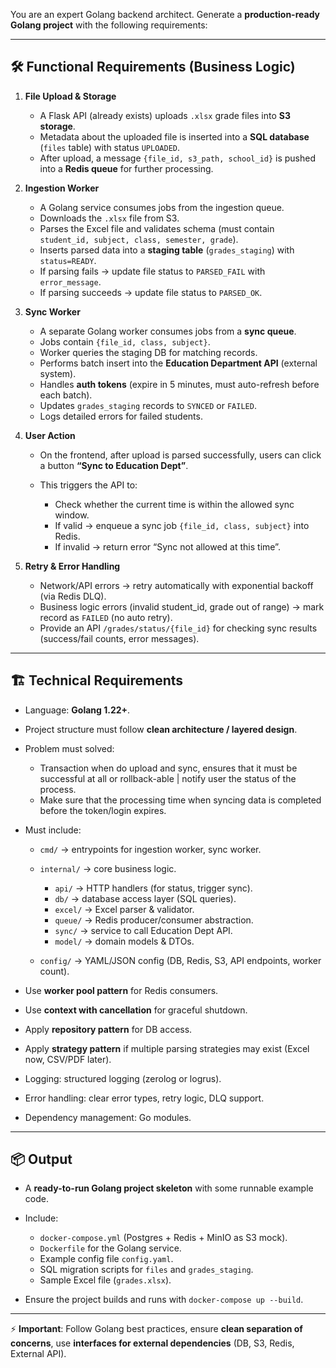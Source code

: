 
You are an expert Golang backend architect.
Generate a **production-ready Golang project** with the following requirements:

---

## 🛠 Functional Requirements (Business Logic)

1. **File Upload & Storage**

   * A Flask API (already exists) uploads `.xlsx` grade files into **S3 storage**.
   * Metadata about the uploaded file is inserted into a **SQL database** (`files` table) with status `UPLOADED`.
   * After upload, a message `{file_id, s3_path, school_id}` is pushed into a **Redis queue** for further processing.

2. **Ingestion Worker**

   * A Golang service consumes jobs from the ingestion queue.
   * Downloads the `.xlsx` file from S3.
   * Parses the Excel file and validates schema (must contain `student_id, subject, class, semester, grade`).
   * Inserts parsed data into a **staging table** (`grades_staging`) with `status=READY`.
   * If parsing fails → update file status to `PARSED_FAIL` with `error_message`.
   * If parsing succeeds → update file status to `PARSED_OK`.

3. **Sync Worker**

   * A separate Golang worker consumes jobs from a **sync queue**.
   * Jobs contain `{file_id, class, subject}`.
   * Worker queries the staging DB for matching records.
   * Performs batch insert into the **Education Department API** (external system).
   * Handles **auth tokens** (expire in 5 minutes, must auto-refresh before each batch).
   * Updates `grades_staging` records to `SYNCED` or `FAILED`.
   * Logs detailed errors for failed students.

4. **User Action**

   * On the frontend, after upload is parsed successfully, users can click a button **“Sync to Education Dept”**.
   * This triggers the API to:

     * Check whether the current time is within the allowed sync window.
     * If valid → enqueue a sync job `{file_id, class, subject}` into Redis.
     * If invalid → return error “Sync not allowed at this time”.

5. **Retry & Error Handling**

   * Network/API errors → retry automatically with exponential backoff (via Redis DLQ).
   * Business logic errors (invalid student\_id, grade out of range) → mark record as `FAILED` (no auto retry).
   * Provide an API `/grades/status/{file_id}` for checking sync results (success/fail counts, error messages).

---

## 🏗 Technical Requirements

* Language: **Golang 1.22+**.
* Project structure must follow **clean architecture / layered design**.
* Problem must solved:
   * Transaction when do upload and sync, ensures that it must be successful at all or rollback-able | notify user the status of the process.
   * Make sure that the processing time when syncing data is completed before the token/login expires.

* Must include:

  * `cmd/` → entrypoints for ingestion worker, sync worker.
  * `internal/` → core business logic.

    * `api/` → HTTP handlers (for status, trigger sync).
    * `db/` → database access layer (SQL queries).
    * `excel/` → Excel parser & validator.
    * `queue/` → Redis producer/consumer abstraction.
    * `sync/` → service to call Education Dept API.
    * `model/` → domain models & DTOs.
  * `config/` → YAML/JSON config (DB, Redis, S3, API endpoints, worker count).
* Use **worker pool pattern** for Redis consumers.
* Use **context with cancellation** for graceful shutdown.
* Apply **repository pattern** for DB access.
* Apply **strategy pattern** if multiple parsing strategies may exist (Excel now, CSV/PDF later).
* Logging: structured logging (zerolog or logrus).
* Error handling: clear error types, retry logic, DLQ support.
* Dependency management: Go modules.

---

## 📦 Output

* A **ready-to-run Golang project skeleton** with some runnable example code.
* Include:

  * `docker-compose.yml` (Postgres + Redis + MinIO as S3 mock).
  * `Dockerfile` for the Golang service.
  * Example config file `config.yaml`.
  * SQL migration scripts for `files` and `grades_staging`.
  * Sample Excel file (`grades.xlsx`).
* Ensure the project builds and runs with `docker-compose up --build`.

---

⚡ **Important**:
Follow Golang best practices, ensure **clean separation of concerns**, use **interfaces for external dependencies** (DB, S3, Redis, External API).
